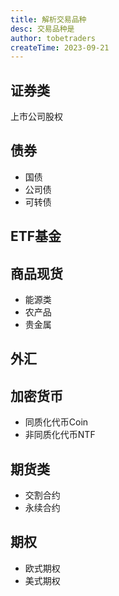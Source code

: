 ```yaml
---
title: 解析交易品种
desc: 交易品种是
author: tobetraders
createTime: 2023-09-21
---
```


## 证券类
  上市公司股权
  
## 债券
* 国债
* 公司债
* 可转债

## ETF基金

## 商品现货
* 能源类
* 农产品
* 贵金属
    
## 外汇

## 加密货币
* 同质化代币Coin
* 非同质化代币NTF
  
## 期货类
* 交割合约
* 永续合约

## 期权
* 欧式期权
* 美式期权
 
